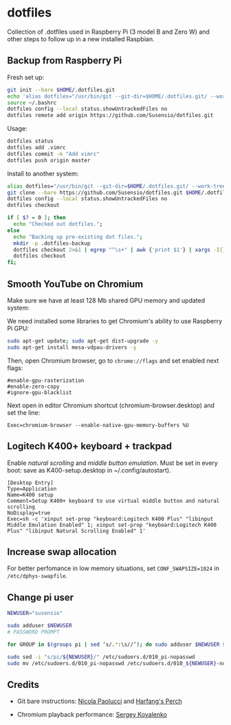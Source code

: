 # dotfiles

Collection of .dotfiles used in Raspberry Pi (3 model B and Zero W) and other steps to follow up in a new installed Raspbian.

## Backup from Raspberry Pi

Fresh set up:
``` bash
git init --bare $HOME/.dotfiles.git
echo 'alias dotfiles="/usr/bin/git --git-dir=$HOME/.dotfiles.git/ --work-tree=$HOME"' >> $HOME/.bash_aliases
source ~/.bashrc
dotfiles config --local status.showUntrackedFiles no
dotfiles remote add origin https://github.com/Susensio/dotfiles.git
```

Usage:
``` bash
dotfiles status
dotfiles add .vimrc
dotfiles commit -m "Add vimrc"
dotfiles push origin master
```

Install to another system:
``` bash
alias dotfiles="/usr/bin/git --git-dir=$HOME/.dotfiles.git/ --work-tree=$HOME"
git clone --bare https://github.com/Susensio/dotfiles.git $HOME/.dotfiles.git/
dotfiles config --local status.showUntrackedFiles no
dotfiles checkout 

if [ $? = 0 ]; then
  echo "Checked out dotfiles.";
else
  echo "Backing up pre-existing dot files.";
  mkdir -p .dotfiles-backup
  dotfiles checkout 2>&1 | egrep "^\s+" | awk {'print $1'} | xargs -I{} mv {} .dotfiles-backup/{}
  dotfiles checkout
fi;
```

## Smooth YouTube on Chromium

Make sure we have at least 128 Mb shared GPU memory and updated system:

We need installed some libraries to get Chromium's ability to use Raspberry Pi GPU:

``` bash
sudo apt-get update; sudo apt-get dist-upgrade -y
sudo apt-get install mesa-vdpau-drivers -y
```

Then, open Chromium browser, go to ```chrome://flags``` and set enabled next flags:

```
#enable-gpu-rasterization
#enable-zero-copy
#ignore-gpu-blacklist
```

Next open in editor Chromium shortcut (chromium-browser.desktop) and set the line:

```
Exec=chromium-browser --enable-native-gpu-memory-buffers %U
```

## Logitech K400+ keyboard + trackpad

Enable *natural scrolling* and *middle button emulation*. Must be set in every boot: save as K400-setup.desktop in ~/.config/autostart).

```
[Desktop Entry]
Type=Application
Name=K400 setup
Comment=Setup K400+ keyboard to use virtual middle button and natural scrolling
NoDisplay=true
Exec=sh -c 'xinput set-prop "keyboard:Logitech K400 Plus" "libinput Middle Emulation Enabled" 1; xinput set-prop "keyboard:Logitech K400 Plus" "libinput Natural Scrolling Enabled" 1'
```

## Increase swap allocation

For better perfomance in low memory situations, set ```CONF_SWAPSIZE=1024``` in ```/etc/dphys-swapfile```.


## Change pi user

```bash
NEWUSER="susensio"

sudo adduser $NEWUSER
# PASSWORD PROMPT

for GROUP in $(groups pi | sed ‘s/.*:\s//’); do sudo adduser $NEWUSER $GROUP; done

sudo sed -i "s/pi/${NEWUSER}/" /etc/sudoers.d/010_pi-nopasswd
sudo mv /etc/sudoers.d/010_pi-nopasswd /etc/sudoers.d/010_${NEWUSER}-nopassdw
```


## Credits

* Git bare instructions:
[Nicola Paolucci](https://developer.atlassian.com/blog/2016/02/best-way-to-store-dotfiles-git-bare-repo/)
and
[Harfang's Perch](https://harfangk.github.io/2016/09/19/manage-dotfiles-with-a-git-bare-repository.html)

* Chromium playback performance:
[Sergey Kovalenko](https://www.linkedin.com/pulse/how-get-smooth-youtubeflash-video-playback-raspberry-pi-kovalenko/)



